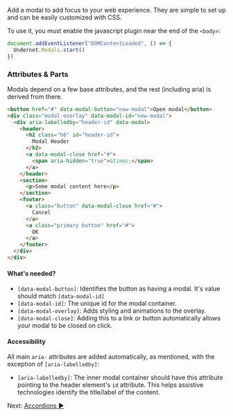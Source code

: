 Add a modal to add focus to your web experience. They are simple to set up and can be easily customized with CSS.

To use it, you must enable the javascript plugin near the end of the `<body>`:

```js
document.addEventListener("DOMContentLoaded", () => {
  Undernet.Modals.start()
})
```

### Attributes & Parts

Modals depend on a few base attributes, and the rest (including aria) is derived from there.

```html
<button href="#" data-modal-button="new-modal">Open modal</button>
<div class="modal-overlay" data-modal-id="new-modal">
  <div aria-labelledby="header-id" data-modal>
    <header>
      <h2 class="h6" id="header-id">
        Modal Header
      </h2>
      <a data-modal-close href="#">
        <span aria-hidden="true">&times;</span>
      </a>
    </header>
    <section>
      <p>Some modal content here</p>
    </section>
    <footer>
      <a class="button" data-modal-close href="#">
        Cancel
      </a>
      <a class="primary button" href="#">
        OK
      </a>
    </footer>
  </div>
</div>
```

#### What's needed?
* `[data-modal-button]`: Identifies the button as having a modal. It's value should match `[data-modal-id]`
* `[data-modal-id]`: The unique id for the modal container.
* `[data-modal-overlay]`: Adds styling and animations to the overlay.
* `[data-modal-close]`: Adding this to a link or button automatically allows your modal to be closed on click.

#### Accessibility
All main `aria-` attributes are added automatically, as mentioned, with the exception of `[aria-labelledby]`:

* `[aria-labelledby]`: The inner modal container should have this attribute pointing to the header element's `id` attribute. This helps assistive technologies identify the title/label of the content.

Next: [Accordions ►](accordions)
